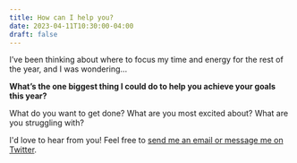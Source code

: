 ```yaml
---
title: How can I help you?
date: 2023-04-11T10:30:00-04:00
draft: false
---
```


I’ve been thinking about where to focus my time and energy for the rest of the year, and I was wondering...

**What’s the one biggest thing I could do to help you achieve your goals this year?**

What do you want to get done? What are you most excited about? What are you struggling with?

I'd love to hear from you! Feel free to [send me an email or message me on Twitter](/about).